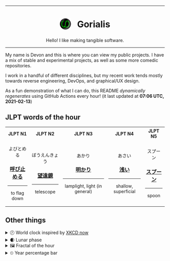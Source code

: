 ***

<h1 align="center">
<sub>
    <img src="readme/resources/avatar.png" height="36">
</sub>
&nbsp;
Gorialis
</h1>
<p align="center">
Hello! I like making tangible software.
</p>

***

My name is Devon and this is where you can view my public projects. I have a mix of stable and experimental projects, as well as some more comedic repositories.

I work in a handful of different disciplines, but my recent work tends mostly towards reverse engineering, DevOps, and graphical/UX design.

As a fun demonstration of what I can do, this README *dynamically regenerates* using GitHub Actions every hour! (it last updated at **07:06 UTC, 2021-02-13**)

<h2>JLPT words of the hour</h2>
<table>
    <tr>
        <th>JLPT N1</th>
        <th>JLPT N2</th>
        <th>JLPT N3</th>
        <th>JLPT N4</th>
        <th>JLPT N5</th>
    </tr>
    <tr>
        <td>
            <p align="center">よびとめる</p>
            <h3 align="center"><b><a href="https://jisho.org/search/%E5%91%BC%E3%81%B3%E6%AD%A2%E3%82%81%E3%82%8B">呼び止める</a></b></h3>
            <hr>
            <p align="center">to flag down</p>
        </td>
        <td>
            <p align="center">ぼうえんきょう</p>
            <h3 align="center"><b><a href="https://jisho.org/search/%E6%9C%9B%E9%81%A0%E9%8F%A1">望遠鏡</a></b></h3>
            <hr>
            <p align="center">telescope</p>
        </td>
        <td>
            <p align="center">あかり</p>
            <h3 align="center"><b><a href="https://jisho.org/search/%E6%98%8E%E3%81%8B%E3%82%8A">明かり</a></b></h3>
            <hr>
            <p align="center">lamplight,<wbr> light (in general)</p>
        </td>
        <td>
            <p align="center">あさい</p>
            <h3 align="center"><b><a href="https://jisho.org/search/%E6%B5%85%E3%81%84">浅い</a></b></h3>
            <hr>
            <p align="center">shallow,<wbr> superficial</p>
        </td>
        <td>
            <p align="center">スプーン</p>
            <h3 align="center"><b><a href="https://jisho.org/search/%E3%82%B9%E3%83%97%E3%83%BC%E3%83%B3">スプーン</a></b></h3>
            <hr>
            <p align="center">spoon</p>
        </td>
    </tr>
</table>

<h2>Other things</h2>
<details>
<summary>🕖  World clock inspired by <a href="https://xkcd.com/now">XKCD now</a></summary>

> <img src="generated/now.png" width="512">

</details>
<details>
<summary>🌒 Lunar phase</summary>

The moon is approximately 7.31% through its phase (Waxing Crescent).

</details>
<details>
<summary>&#x1f5bc; Fractal of the hour</summary>

> <img src="generated/fractal.png" width="512">

</details>
<details>
<summary>&#x23f2; Year percentage bar</summary>
<pre><code>2021 [██▁▁▁▁▁▁▁▁▁▁▁▁▁▁▁▁▁▁] 11.86%</code></pre>
</details>
